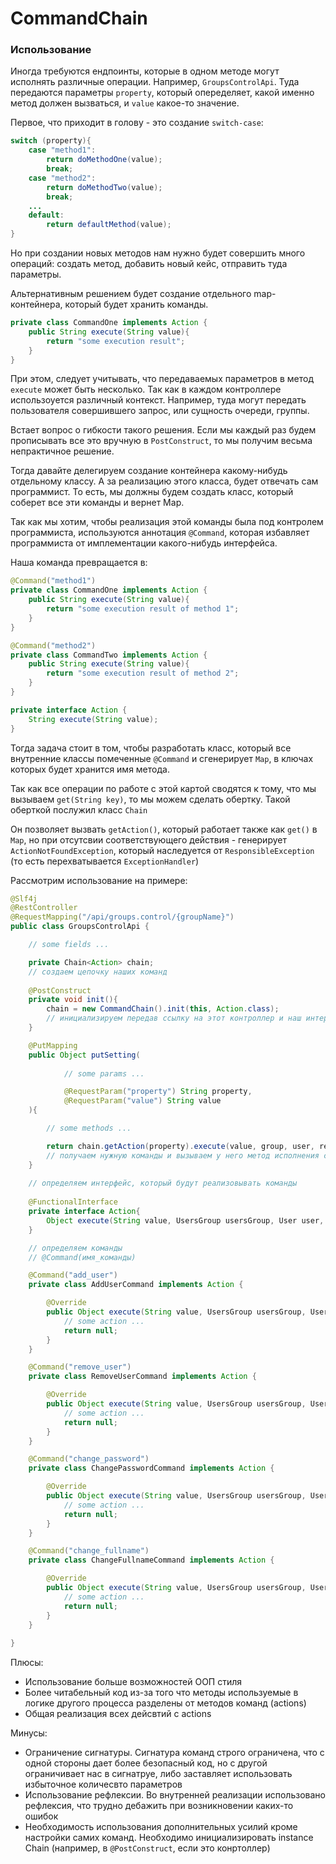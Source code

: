 # CommandChain
### Использование
Иногда требуются ендпоинты, которые в одном методе могут исполнять различные операции.
Например, `GroupsControlApi`. Туда передаются параметры `property`, который опеределяет,
какой именно метод должен вызваться, и `value` какое-то значение.

Первое, что приходит в голову - это создание `switch-case`:
```java
switch (property){
    case "method1":
        return doMethodOne(value);
        break;
    case "method2":
        return doMethodTwo(value);
        break;
    ...
    default:
        return defaultMethod(value);
}
```

Но при создании новых методов нам нужно будет совершить много операций: 
создать метод, добавить новый кейс, отправить туда параметры.

Альтернативным решением будет создание отдельного map-контейнера, который будет хранить
команды.

```java
private class CommandOne implements Action {
    public String execute(String value){
        return "some execution result";
    }   
}
```

При этом, следует учитывать, что передаваемых параметров в метод `execute` может быть несколько.
Так как в каждом контроллере использоуется различный контекст. Например, туда могут передать пользователя
совершившего запрос, или сущность очереди, группы.

Встает вопрос о гибкости такого решения. Если мы каждый раз будем прописывать все это вручную в `PostConstruct`, то
мы получим весьма непрактичное решение.

Тогда давайте делегируем создание контейнера какому-нибудь отдельному классу. А за реализацию этого класса, будет
отвечать сам программист. То есть, мы должны будем создать класс, который соберет все эти команды и вернет Map.

Так как мы хотим, чтобы реализация этой команды была под контролем программиста, используются аннотация `@Command`,
которая избавляет программиста от имплементации какого-нибудь интерфейса.

Наша команда превращается в:
```java
@Command("method1")
private class CommandOne implements Action {
    public String execute(String value){
        return "some execution result of method 1";
    }   
}

@Command("method2")
private class CommandTwo implements Action {
    public String execute(String value){
        return "some execution result of method 2";
    }   
}

private interface Action {
    String execute(String value);
}
```

Тогда задача стоит в том, чтобы разработать класс, который все внутренние классы помеченные `@Command` и сгенерирует
`Map`, в ключах которых будет хранится имя метода.

Так как все операции по работе с этой картой сводятся к тому, что мы вызываем `get(String key)`, то мы можем сделать
обертку. Такой оберткой послужил класс `Chain`

Он позволяет вызвать `getAction()`, который работает также как `get()` в `Map`, но при отсутсвии соответствующего
действия - генерирует `ActionNotFoundException`, который наследуется от `ResponsibleException` (то есть перехватывается `ExceptionHandler`)

Рассмотрим использование на примере:
```java
@Slf4j
@RestController
@RequestMapping("/api/groups.control/{groupName}")
public class GroupsControlApi {

    // some fields ...

    private Chain<Action> chain;
    // создаем цепочку наших команд
    
    @PostConstruct
    private void init(){
        chain = new CommandChain().init(this, Action.class);
        // инициализируем передав ссылку на этот контроллер и наш интерфейс (метку типа)
    }

    @PutMapping
    public Object putSetting(
            
            // some params ...

            @RequestParam("property") String property,
            @RequestParam("value") String value
    ){

        // some methods ...

        return chain.getAction(property).execute(value, group, user, response);
        // получаем нужную команды и вызываем у него метод исполнения с нужными параметрами.
    }
    
    // определяем интерфейс, который будут реализовывать команды
    
    @FunctionalInterface
    private interface Action{
        Object execute(String value, UsersGroup usersGroup, User user, HttpServletResponse response);
    }

    // определяем команды
    // @Command(имя_команды)

    @Command("add_user")
    private class AddUserCommand implements Action {

        @Override
        public Object execute(String value, UsersGroup usersGroup, User user, HttpServletResponse response) {
            // some action ...
            return null;
        }
    }

    @Command("remove_user")
    private class RemoveUserCommand implements Action {

        @Override
        public Object execute(String value, UsersGroup usersGroup, User user, HttpServletResponse response) {
            // some action ...
            return null;
        }
    }

    @Command("change_password")
    private class ChangePasswordCommand implements Action {

        @Override
        public Object execute(String value, UsersGroup usersGroup, User user, HttpServletResponse response) {
            // some action ...
            return null;
        }
    }

    @Command("change_fullname")
    private class ChangeFullnameCommand implements Action {

        @Override
        public Object execute(String value, UsersGroup usersGroup, User user, HttpServletResponse response) {
            // some action ...
            return null;
        }
    }
   
}
``` 

Плюсы:
* Использование больше возможностей ООП стиля
* Более читабельный код из-за того что методы используемые в логике
другого процесса разделены от методов команд (actions)
* Общая реализация всех дейсвтий с actions

Минусы:
* Ограничение сигнатуры. Сигнатура команд строго ограничена, что с одной
стороны дает более безопасный код, но с другой ограничивает нас в сигнатруе,
либо заставляет использовать избыточное количесвто параметров
* Использование рефлексии. Во внутренней реализации использовано рефлексия,
что трудно дебажить при возникновении каких-то ошибок
* Необходимость использования дополнительных усилий кроме настройки самих команд.
Необходимо инициализировать instance Chain (например, в `@PostConstruct`, если
это конртоллер)


